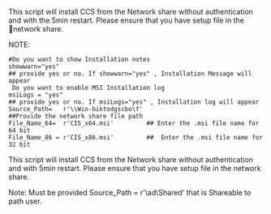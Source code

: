 This script will install CCS from the Network share without authentication and with the 5min restart. Please ensure that you have setup file in the network share.

NOTE:

    #Do you want to show Installation notes  
    showwarn="yes"                                                            ## provide yes or no. If showwarn="yes" , Installation Message will appear
     Do you want to enable MSI Installation log
    msiLogs = "yes"                                                            ## provide yes or no. If msiLogs="yes" , Installation log will appear
    Source_Path=   r'\\Win-biktodgscbo\f'                                        ##Provide the network share file path
    File_Name_64=  r'CIS_x64.msi'         ## Enter the .msi file name for 64 bit
    File_Name_86 = r'CIS_x86.msi'         ##  Enter the .msi file name for 32 bit

 

This script will install CCS from the Network share without authentication and with 5min restart. Please ensure that you have setup file in the network share.

Note: Must be provided Source_Path = r'\\ad\Shared' that is Shareable to path user.
